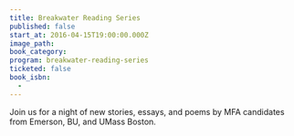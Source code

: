 ```yaml
---
title: Breakwater Reading Series
published: false
start_at: 2016-04-15T19:00:00.000Z
image_path:
book_category:
program: breakwater-reading-series
ticketed: false
book_isbn:
  -
---
```



Join us for a night of new stories, essays, and poems by MFA candidates from Emerson, BU, and UMass Boston.